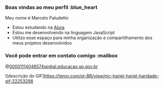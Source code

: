 ### Boas vindas ao meu perfil :blue_heart

Meu nome é Marcelo Paludetto

- Estou estudando na [Alura](https://www.alura.com.br)
- Estou me desenvolvendo na linguagem JavaScript
- Utilizo esse espaço para minha organização e compartilhamento dos meus projetos desenvolvidos

### Você pode entrar em contato comigo :mailbox

@00001114048574sp@al.educacao.sp.gov.br

![descrição do GIF]https://tenor.com/pt-BR/view/mc-hariel-hariel-haridade-gif-22253298
